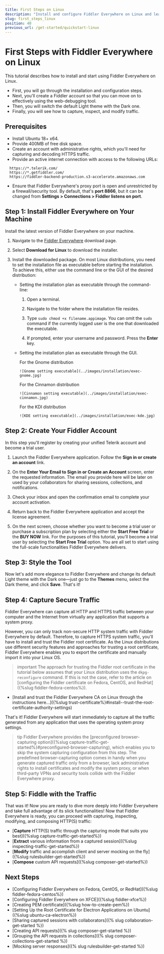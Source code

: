 ```yaml
---
title: First Steps on Linux
description: "Install and configure Fiddler Everywhere on Linux and learn how to capture, inspect, and modify the HTTPS traffic to analyze data effectively."
slug: first_steps_linux
position: 40
previous_url: /get-started/quickstart-linux
---
```


# First Steps with Fiddler Everywhere on Linux

This tutorial describes how to install and start using Fiddler Everywhere on Linux.

* First, you will go through the installation and configuration steps.
* Next, you'll create a Fiddler account so that you can move on to effectively using the web-debugging tool.
* Then, you will switch the default Light theme with the Dark one.
* Finally, you will see how to capture, inspect, and modify traffic.

## Prerequisites

- Install Ubuntu 18+ x64.
- Provide 400MB of free disk space.
- Create an account with administrative rights, which you'll need for capturing and decoding HTTPS traffic.
- Provide an active internet connection with access to the following URLs:
```curl
  https://*.telerik.com/
  https://*.getfiddler.com/
  https://fiddler-backend-production.s3-accelerate.amazonaws.com
```
- Ensure that Fiddler Everywhere's proxy port is open and unrestricted by a firewall/security tool. By default, that's **port 8866**, but it can be changed from **Settings > Connections > Fiddler listens on port**.

## Step 1: Install Fiddler Everywhere on Your Machine

Install the latest version of Fiddler Everywhere on your machine.

1. Navigate to the [Fiddler Everywhere](https://www.telerik.com/download/fiddler-everywhere) download page.

1. Select **Download for Linux** to download the installer.

1. Install the downloaded package. On most Linux distributions, you need to set the installation file as executable before starting the installation. To achieve this, either use the command line or the GUI of the desired distribution:

    - Setting the installation plan as executable through the command-line:

        1. Open a terminal.

        1. Navigate to the folder where the installation file resides.

        1. Type `sudo chmod +x filename.appimage`. You can omit the `sudo` command if the currently logged user is the one that downloaded the executable.

        1. If prompted, enter your username and password. Press the **Enter** key.

    - Setting the installation plan as executable through the GUI.

        For the Gnome distribution

          ![Gnome setting executable](../images/installation/exec-gnome.jpg)

        For the Cinnamon distribution

          ![Cinnamon setting executable](../images/installation/exec-cinnamon.jpg)

        For the KDI distribution

          ![KDE setting executable](../images/installation/exec-kde.jpg)


## Step 2: Create Your Fiddler Account

In this step you'll register by creating your unified Telerik account and become a trial user.   

1. Launch the Fiddler Everywhere application. Follow the **Sign in or create an account** link.

1. On the **Enter Your Email to Sign in or Create an Account** screen, enter the requested information. The email you provide here will be later on used by your collaborators for sharing sessions, collections, and notifications.

1. Check your inbox and open the confirmation email to complete your account activation.

1. Return back to the Fiddler Everywhere application and accept the license agreement.

1. On the next screen, choose whether you want to become a trial user or purchase a subscription plan by selecting either the **Start Free Trial** or the **BUY NOW** link. For the purposes of this tutorial, you'll become a trial user by selecting the **Start Free Trial** option. You are all set to start using the full-scale functionalities Fiddler Everywhere delivers.


## Step 3: Style the Tool

Now let's add more elegance to Fiddler Everywhere and change its default Light theme with the Dark one&mdash;just go to the **Themes** menu, select the Dark theme, and click **Save**. That's it!


## Step 4: Capture Secure Traffic

Fiddler Everywhere can capture all HTTP and HTTPS traffic between your computer and the Internet from virtually any application that supports a system proxy.

However, you can only track non-secure HTTP system traffic with Fiddler Everywhere by default. Therefore, to capture HTTPS system traffic, you'll have to install and trust the Fiddler root certificate. As the Linux distributions use different security features and approaches for trusting a root certificate, Fiddler Everywhere enables you to export the certificate and manually import it into your Linux OS.

>important The approach for trusting the Fiddler root certificate in the tutorial below assumes that your Linux distribution uses the `dkpg-reconfigure` command. If this is not the case, refer to the article on [configuring the Fiddler certificate on Fedora, CentOS, and RedHat]({%slug fiddler-fedora-centos%}).  

* [Install and trust the Fiddler Everywhere CA on Linux through the instructions here...]({%slug trust-certificate%}#install--trust-the-root-certificate-authority-settings)

That's it! Fiddler Everywhere will start immediately to capture all the traffic generated from any application that uses the operating system proxy settings.

>tip Fiddler Everywhere provides the [preconfigured browser-capturing option]({%slug capture-traffic-get-started%}#preconfigured-browser-capturing), which enables you to skip the system capturing configuration from this step. The predefined browser-capturing option comes in handy when you generate captured traffic only from a browser, lack administrative rights to install certificates and modify the system proxy, or when third-party VPNs and security tools collide with the Fiddler Everywhere proxy.

## Step 5: Fiddle with the Traffic

That was it! Now you are ready to dive more deeply into Fiddler Everywhere and take full advantage of its slick functionalities! Now that Fiddler Everywhere is ready, you can proceed with capturing, inspecting, modifying, and composing HTTP(S) traffic:

* [**Capture** HTTP(S) traffic through the capturing mode that suits you best]({%slug capture-traffic-get-started%})
* [**Extract** various information from a captured session]({%slug inspecting-traffic-get-started%})
* [**Modify** traffic and accomplish client and server mocking on the fly]({%slug rulesbuilder-get-started%})
* [**Compose** custom API requests]({%slug composer-get-started%})

## Next Steps

* [Configuring Fiddler Everywhere on Fedora, CentOS, or RedHat]({%slug fiddler-fedora-centos%})
* [Configuring Fiddler Everywhere on XFCE]({%slug fiddler-xfce%})
* [Creating PEM certificate]({%slug how-to-create-pem%})
* [Setting Up the Root Certificate for Electron Applications on Ubuntu]({%slug ubuntu-ca-electron%})
* [Sharing captured sessions with collaborators]({% slug collaboration-get-started %})
* [Creating API requests]({% slug composer-get-started %})
* [Grouping the API requests in collections]({% slug composer-collections-get-started %})
* [Mocking server responses]({% slug rulesbuilder-get-started %})
